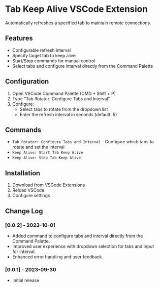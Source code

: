 # Tab Keep Alive VSCode Extension

Automatically refreshes a specified tab to maintain remote connections.

## Features

- Configurable refresh interval
- Specify target tab to keep alive
- Start/Stop commands for manual control
- Select tabs and configure interval directly from the Command Palette

## Configuration

1. Open VSCode Command Palette (CMD + Shift + P)
2. Type "Tab Rotator: Configure Tabs and Interval"
3. Configure:
   - Select tabs to rotate from the dropdown list
   - Enter the refresh interval in seconds (default: 5)

## Commands

- `Tab Rotator: Configure Tabs and Interval` - Configure which tabs to rotate and set the interval
- `Keep Alive: Start Tab Keep Alive`
- `Keep Alive: Stop Tab Keep Alive`

## Installation

1. Download from VSCode Extensions
2. Reload VSCode
3. Configure settings

## Change Log

### [0.0.2] - 2023-10-01

- Added command to configure tabs and interval directly from the Command Palette.
- Improved user experience with dropdown selection for tabs and input for interval.
- Enhanced error handling and user feedback.

### [0.0.1] - 2023-09-30

- Initial release
